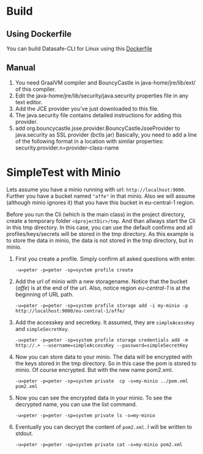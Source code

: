 # Build

## Using Dockerfile
You can build Datasafe-CLI for Linux using this [Dockerfile](Dockerfile)

## Manual
1. You need GraalVM compiler and BouncyCastle in java-home/jre/lib/ext/ of this compiler.
1. Edit the java-home/jre/lib/security/java.security properties file in any text editor. 
1. Add the JCE provider you’ve just downloaded to this file.
1. The java.security file contains detailed instructions for adding this provider.
1. add org.bouncycastle.jsse.provider.BouncyCastleJsseProvider to java.security as SSL provider (bctls jar) 
Basically, you need to add a line of the following format in a location with similar properties:
security.provider.n=provider-class-name

# SimpleTest with Minio
Lets assume you have a minio running with url: <code>http://localhost:9000</code>.
Further you have a bucket named <code>"affe"</code> in that minio.
Also we will assume (although minio ignores it) that you have this bucket in eu-central-1 region.

Before you run the Cli (which is the main class) in the project directory, create a temporary folder <code><$projectDir>/tmp</code>.
And than allways start the Cli in this tmp directory. In this case, you can use the default confirms and all profiles/keys/secrets will be stored in the tmp directory. As this example is to store the data in minio, the data is not stored in the tmp directory, but in minio.

1. First you create a profile. Simply confirm all asked questions with enter.
    ```
    -u=peter -p=peter -sp=system profile create
    ```
1. Add the url of minio with a new storagename. Notice that the bucket (*affe*) is at the end of the url.
Also, notice region *eu-central-1* is at the beginning of URL path.

    ```
    -u=peter -p=peter -sp=system profile storage add -i my-minio -p http://localhost:9000/eu-central-1/affe/
    ```

1. Add the accesskey and secretkey. It assumed, they are <code>simpleAcessKey</code> and <code>simpleSecretKey</code>.
    ```
    -u=peter -p=peter -sp=system profile storage credentials add -m http://.+ --username=simpleAccessKey --password=simpleSecretKey
    ```
 
1. Now you can store data to your minio. The data will be encrypted with the keys stored in the tmp directory.
   So in this case the pom is stored to minio. Of course encrypted. But with the new name pom2.xml. 
    ```
    -u=peter -p=peter -sp=system private  cp -s=my-minio ../pom.xml pom2.xml
    ```

1. Now you can see the encrypted data in your minio. To see the decrypted name, you can use the list command.    
    ```
    -u=peter -p=peter -sp=system private ls -s=my-minio
    ```
    
1. Eventually you can decrypt the content of <code>pom2.xml</code>. I will be written to stdout.    
    ```
    -u=peter -p=peter -sp=system private cat -s=my-minio pom2.xml
    ```
       
